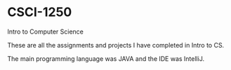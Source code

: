 # CSCI-1250
Intro to Computer Science

These are all the assignments and projects I have completed in Intro to CS.


The main programming language was JAVA and the IDE was IntelliJ.
